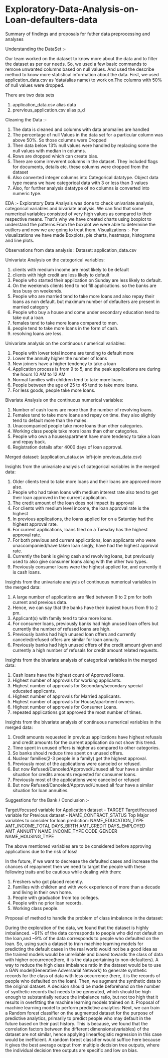 # Exploratory-Data-Analysis-on-Loan-defaulters-data

Summary of findings and proposals for futher data preprocessing and analyses

Understanding the DataSet :-

Our team worked on the dataset to know more about the data and to filter the dataset as
per our needs. So, we used a few basic commands to remove unwanted columns based on
null values. And used the describe method to know more statistical information about the
data. First, we used application_data.csv as ‘data(alias name) to work on.The columns
with 50% of null values were dropped.

There are two data sets
1) application_data.csv alias data
2) prervious_application.csv alias p_d

Cleaning the Data :-
1. The data is cleaned and columns with data anomalies are handled
2. The percentage of null Values in the data set for a particular column was above
50%. So those columns were Dropped
3. Then data below 13% null values were handled by replacing some the null values
with median in columns.
4. Rows are dropped which can create bias.
5. There are some irreverent columns in the dataset. They included flags for
documents, details etc. these columns were dropped from the dataset
6. Also converted integer columns into Categorical datatype. Object data type means
we have categorical data with 3 or less than 3 values
7. Also, for further analysis datatype of no columns is converted into numeric type.

EDA :-
Exploratory Data Analysis was done to check univariate analysis, categorical variables
and bivariate analysis. We can find that some numerical variables consisted of very high
values as compared to their respective means.
That's why we have created charts using boxplot to understand the patterns.From the boxplot
we were able to determine the outliers and now we are going to treat them.
Visualizations :-
For visualizations we have made Boxplots, pie charts, heatmaps, histograms and
line plots.

Observations from data analysis :
Dataset: application_data.csv

Univariate Analysis on the categorical variables:

1. clients with medium income are most likely to be default
2. clients with high credit are less likely to default
3. People who started their application on Sunday are less likely to default.
4. On the weekends clients tend to not fill applications. so the banks are less busy on
weekends.
5. People who are married tend to take more loans and also repay their loans as non
default. but maximum number of defaulters are present in married category
6. People who buy a house and come under secondary education tend to take out a loan.
7. females tend to take more loans compared to men.
8. people tend to take more loans in the form of cash.
9. resolving loans are less.

Univariate analysis on the continuous numerical variables:

1. People with lower total income are tending to default more
2. Lower the annuity higher the number of loans
3. New joiners have a higher tendency to take a loan
4. Application process is from 9 to 5, and the peak applications are during the hours 10 AM
to 12 AM
5. Normal families with children tend to take more loans.
6. People between the age of 25 to 45 tend to take more loans.
7. For less goods, people take more loans.

Bivariate Analysis on the continuous numerical variables:

1. Number of cash loans are more than the number of revolving loans.
2. Females tend to take more loans and repay on time. they also slightly tend to default
more than the males.
3. Unaccompanied people take more loans than other categories.
4. Working class people take more loans than other categories.
5. People who own a house/apartment have more tendency to take a loan and repay back.
6. Registration details after 4000 days of loan approval.

Merged dataset: (application_data.csv left-join previous_data.csv)

Insights from the univariate analysis of categorical variables in the merged data:

1. Older clients tend to take more loans and their loans are approved more also.
2. People who had taken loans with medium interest rate also tend to get their loan
approved in the current application.
3. The credit amount of the loan does not impact its approval
4. For clients with medium level income, the loan approval rate is the highest
5. In previous applications, the loans applied for on a Saturday had the highest approval
rate.
6. For current applications, loans filed on a Tuesday has the highest approval rate.
7. For both previous and current applications, loan applicants who were
unaccompanied/have taken loan singly, have had the highest approval rate.
8. Currently the bank is giving cash and revolving loans, but previously used to also give
consumer loans along with the other two types.
9. Previously consumer loans were the highest applied for, and currently it is cash loans.

Insights from the univariate analysis of continuous numerical variables in the merged data:

1. A large number of applications are filed between 9 to 2 pm for both current and
previous data.
2. Hence, we can say that the banks have their busiest hours from 9 to 2 pm.
3. Applicant(s) with family tend to take more loans.
4. For consumer loans, previously banks had high unused loan offers but currently the
number of refused loans are high.
5. Previously banks had high unused loan offers and currently canceled/refused offers are
similar for loan annuity.
6. Previously banks had high unused offers of the credit amount given and currently a
high number of refusals for credit amount related requests.

Insights from the bivariate analysis of categorical variables in the merged data:

1. Cash loans have the highest count of Approved loans.
2. Highest number of approvals for working applicants.
3. Highest number of approvals for Secondary/secondary special educated applicants.
4. Highest number of approvals for Married applicants.
5. Highest number of approvals for House/apartment owners.
6. Highest number of approvals for Consumer Loans.
7. repeated applications got approved the most number of times.

Insights from the bivariate analysis of continuous numerical variables in the merged data:

1. Credit amounts requested in previous applications have highest refusals and credit
amounts for the current application do not show this trend.
2. Time spent in unused offers is higher as compared to other categories.
3. So banks should reduce time spent on unused offers.
4. Nuclear families(2-3 people in a family) get the highest approval.
5. Previously most of the applications were canceled or refused.
6. But now Refused/Canceled/Approved/Unused all four have a similar situation for
credits amounts requested for consumer loans.
7. Previously most of the applications were canceled or refused
8. But now Refused/Canceled/Approved/Unused all four have a similar situation for loan
annuities.

Suggestions for the Bank / Conclusion :-

Target/focused variable for Application dataset - TARGET
Target/focused variable for Previous dataset - NAME_CONTRACT_STATUS
Top Major variables to consider for loan prediction:
NAME_EDUCATION_TYPE
AMT_INCOME_TOTAL
DAYS_BIRTH
AMT_CREDIT
DAYS_EMPLOYED
AMT_ANNUITY
NAME_INCOME_TYPE
CODE_GENDER
NAME_HOUSING_TYPE

The above mentioned variables are to be considered before approving applications due to the risk
of loss!

In the future, if we want to decrease the defaulted cases and increase the chances of repayment
then we need to target the people with these following traits and be cautious while dealing with
them:

1. Freshers who got placed recently.
2. Families with children and with work experience of more than a decade and living in their
own home.
3. People with graduation from top colleges.
4. People with no prior loan records.
5. Working class people.

Proposal of method to handle the problem of class imbalance in the dataset:

During the exploration of the data, we found that the dataset is highly imbalanced. ~91% of the
data corresponds to people who did not default on the loan,and ~9% of the data corresponds to
people who defaulted on the loan. So, using such a dataset to train machine learning models for
predicting the default cases in the real world would not be a good idea as the trained models
would be unreliable and biased towards the class of data with higher occurrence(here, it is the
data pertaining to non-defaulters). A way to reduce the high class imbalance ratio in the dataset
would be to use a GAN model(Generative Adversarial Network) to generate synthetic records
for the class of data with less occurrence (here, it is the records of people who defaulted on the
loan). Then, we augment the synthetic data to the original dataset. A decision should be made
beforehand on the number of synthetic records that needs to be generated, which should be high
enough to substantially reduce the imbalance ratio, but not too high that it results in overfitting
the machine learning models trained on it.
Proposal of machine learning model to perform predictive analytics:
Next, we can train a Random forest classifier on the augmented dataset for the purpose of
predictive analytics, primarily to predict people who may default in the future based on their past
history. This is because, we found that the correlation factors between the different
dimensions(variables) of the dataset are not similar, hence applying linear/logistic regression in
this case would be inefficient. A random forest classifier would suffice here because it gives the
best average output from multiple decision tree outputs, where the individual decision tree
outputs are specific and low on bias.
